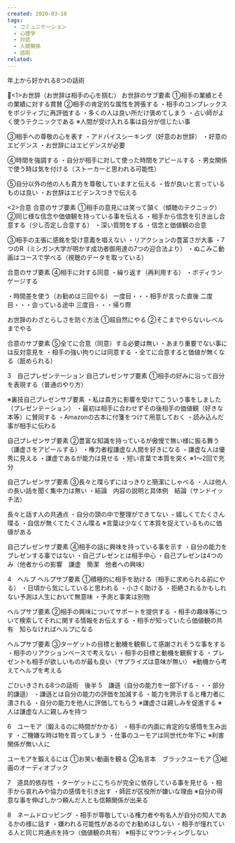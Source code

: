 ```yaml
---
created: 2020-03-10
tags:
  - コミュニケーション
  - 心理学
  - 対話
  - 人間関係
  - 話術
related:
---
```


年上から好かれる8つの話術

🔵<1>お世辞（お世辞は相手の心を掴む）
お世辞のサブ要素
①相手の業績とその業績に対する賞賛
②相手の肯定的な属性を誇張する
・相手のコンプレックスをポジティブに再評価する
・多くの人は良い所だけ褒めてしまう
・占い師がよく使うテクニックである
※人間が受け入れる事は自分が信じたい事

③相手への尊敬の心を表す
・アドバイスシーキング（好意のお世辞）
・好意のエビデンス
・お世辞にはエビデンスが必要

④時間を強調する
・自分が相手に対して使った時間をアピールする
・男女関係で使う時は気を付ける（ストーカーと思われる可能性）

⑤自分以外の他の人も貴方を尊敬していますと伝える
・皆が良いと言っているものは良い
・お世辞はエビデンスつきで伝える

<2>合意
合意のサブ要素
①相手の意見には笑って頷く（傾聴のテクニック）
②同じ様な信念や価値観を持っている事を伝える
・相手から信念を引き出し合意する（少し否定し合意する）
・深い質問をする
・信念と価値観の合意

③相手の主張に感銘を受け意義を唱えない
・リアクションの豊富さが大事
・7つのR（ミシガン大学が明かす成功者御用達の7つの迎合法より）
・ぬこみこ動画はコースで学べる（視聴のデータを取っている）

合意のサブ要素
④相手に対する同意
・繰り返す（再利用する）
・ボディランゲージする

・時間差を使う（お勧めは三回やる）
一度目・・・相手が言った直後
二度目・・・会っている途中
三度目・・・帰り際

お世辞のわざとらしさを防ぐ方法
①超自然にやる
②そこまでやらないレベルまでやる

合意のサブ要素
⑤全てに合意（同意）する必要は無い
・あまり重要でない事には反対意見を
・相手の強い拘りには同意する
・全てに合意すると価値が無くなる（舐められる）

3　自己プレゼンテーション
自己プレゼンサブ要素
①相手の好みに沿って自分を表現する（普通のやり方）

※裏技自己プレゼンサブ要素
・私は貴方に影響を受けてこういう事をしました（プレゼンテーション）
・最初は相手に合わせずその後相手の価値観（好きな本等）に賛同する
・Amazonの古本に付箋をつけて用意しておく
・読み込んだ事が相手に伝わる

自己プレゼンサブ要素
②豊富な知識を持っているが傲慢で無い様に振る舞う（謙虚さをアピールする）
・権力者程謙虚な人間を好きになる
・謙虚な人は優秀に見える
・謙虚であるが能力は見せる
・短い言葉で本質を突く
※1～2回で充分

自己プレゼンサブ要素
③長々と喋らずにはっきりと簡潔にしゃべる
・人は他人の長い話を聞く集中力は無い
・結論　内容の説明と具体例　結論（サンドイッチ法）

長々と話す人の共通点
・自分の頭の中で整理ができてない
・嬉しくてたくさん喋る
・自信が無くてたくさん喋る
※言葉は少なくて本質を捉えているものに価値がある

自己プレゼンサブ要素
④相手の話に興味を持っている事を示す
・自分の能力をプレゼンする事ではない
・自己プレゼンとは相手中心
・自己プレゼンは4つのみ（他者からの影響　謙虚　簡潔　他者への興味）

4　ヘルプ
ヘルプサブ要素
①積極的に相手を助ける（相手に求められる前にやる）
・日頃から気にしていると思われる
・小さく助ける
・拒絶されるかもしれない予測は人生において無意味
・予測と事実は別物

ヘルプサブ要素
②相手の興味についてサポートを提供する
・相手の趣味等について検索してそれに関する情報をお伝えする
・相手が知っていたら価値観の共有　知らなければヘルプになる

ヘルプサブ要素
③ターゲットの目標と動機を観察して感謝されそうな事をする
・相手のリアクションベースで考えない
・相手の目標と動機を観察する
・プレゼントも相手が欲しいものが最も良い（サプライズは意味が無い）
※動機から考えてヘルプを考える

ごひいきされる8つの話術　後半
5　謙遜（自分の能力を一部下げる・・・部分的謙遜）
・謙遜とは自分の能力の評価を加減する
・能力を誇示すると権力者に潰される
・自分の能力を他人に評価してもらう
※謙虚さは親しみを促進する
※人は謙虚な人に親しみを持つ

6　ユーモア（鍛えるのに時間がかかる）
・相手の内面に肯定的な感情を生み出す
・ご機嫌な時は物を買ってしまう
・仕事のユーモアは同世代か年下に
※利害関係が無い人に

ユーモアを鍛えるには
①お笑い動画を観る
②名言本　ブラックユーモア
③絵画のオーディオブック

7　道具的依存性
・ターゲットにこちらが完全に依存している事を見せる
・相手から哀れみや協力の感情を引き出す
・師匠が区役所が嫌いな理由
※自分の得意な事を伸ばしかつ頼んだ人とも信頼関係が出来る

8　ネームドロッピング
・相手が尊敬している権力者や有名人が自分の知人であるかの様に話す
・嫌われる可能性があるのでお勧めはしない
・相手が憧れている人と同じ共通点を持つ（価値観の共有）
※相手にマウンティングしない
